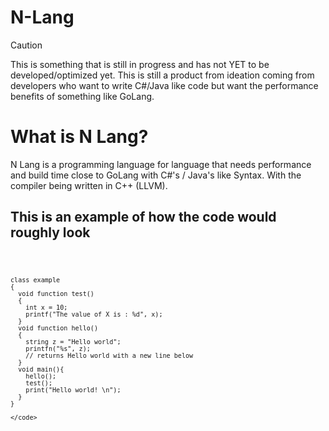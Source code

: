 # N-Lang
> [!CAUTION]
> This is something that is still in progress and has not YET to be developed/optimized yet. This is still a product from ideation coming from developers who want to write C#/Java like code but want the performance benefits of something like GoLang.
<h1>What is N Lang?</h1>
<p>N Lang is a programming language for language that needs performance and build time close to GoLang with C#'s / Java's like Syntax. With the compiler being written in C++ (LLVM).</p>
<section>
  <h1>This is an example of how the code would roughly look</h1>
  <div>
  <code>
    
    class example
    {
      void function test()
      {
        int x = 10;
        printf("The value of X is : %d", x);
      }
      void function hello()
      {
        string z = "Hello world";
        printfn("%s", z);
        // returns Hello world with a new line below
      }
      void main(){
        hello();
        test();
        print("Hello world! \n");
      }
    }
    
    </code>
  </div>
</section>
